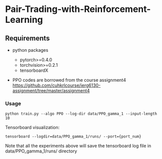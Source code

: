 # Pair-Trading-with-Reinforcement-Learning

## Requirements
* python packages
  * pytorch>=0.4.0
  * torchvision>=0.2.1
  * tensorboardX
  
* PPO codes are borrowed from the course assignment4 https://github.com/cuhkrlcourse/ierg6130-assignment/tree/master/assignment4

### Usage
```shell
python train.py --algo PPO --log-dir data/PPO_gamma_1 --input-length 10
```

Tensorboard visualization: 
```shell
tensorboard --logdir=data/PPO_gamma_1/runs/ --port={port_num}
```
Note that all the experiments above will save the tensorboard log file in data/PPO_gamma_1/runs/ directory
